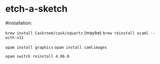# etch-a-sketch

#installation:

`brew install Caskroom/cask/xquartz`
(maybe) `brew reinstall ocaml --with-x11`


`opam install graphics`
`opam install camlimages`

`opam switch reinstall 4.06.0`
